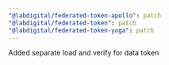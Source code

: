 ```yaml
---
"@labdigital/federated-token-apollo": patch
"@labdigital/federated-token": patch
"@labdigital/federated-token-yoga": patch
---
```


Added separate load and verify for data token
